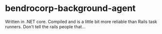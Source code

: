 # bendrocorp-background-agent
Written in .NET core. Compiled and is a little bit more reliable than Rails task runners. Don't tell the rails people that...
